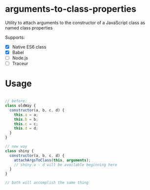 # arguments-to-class-properties
Utility to attach arguments to the constructor of a JavaScript class as named class properties

Supports:

* [x] Native ES6 class
* [x] Babel
* [ ] Node.js
* [ ] Traceur

# Usage

```js

// before:
class oldWay {
  constructor(a, b, c, d) {
    this.a = a;
    this.b = b;
    this.c = c;
    this.d = d;
  }
}

// new way
class shiny {
  constructor(a, b, c, d) {
    attachArgsToClass(this, arguments);
    // shiny.a - d will be available beginning here
  }
}

// both will accomplish the same thing

```
